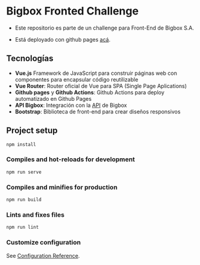 # Bigbox Fronted Challenge

- Este repositorio es parte de un challenge para Front-End de Bigbox S.A.

- Está deployado con github pages [acá](https://magalipujol.github.io/bigbox-challenge/).

## Tecnologías

- **Vue.js**
  Framework de JavaScript para construir páginas web con componentes para encapsular código reutilizable
- **Vue Router**:
  Router oficial de Vue para SPA (Single Page Aplications)
- **Github pages** y **Github Actions**:
  Github Actions para deploy automatizado en Github Pages
- **API Bigbox**:
  Integración con la [API](https://json-biglifeapp.herokuapp.com/) de Bigbox
- **Bootstrap**:
  Biblioteca de front-end para crear diseños responsivos

## Project setup
```
npm install
```

### Compiles and hot-reloads for development
```
npm run serve
```
### Compiles and minifies for production
```
npm run build
```

### Lints and fixes files
```
npm run lint
```

### Customize configuration
See [Configuration Reference](https://cli.vuejs.org/config/).
